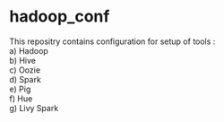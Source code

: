 # hadoop_conf
This repositry contains configuration for setup of tools :  
a) Hadoop  
b) Hive  
c) Oozie  
d) Spark  
e) Pig  
f) Hue  
g) Livy Spark  


